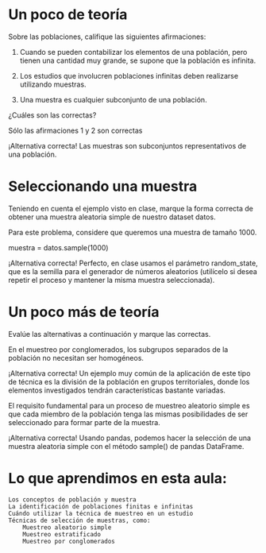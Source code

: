 # Un poco de teoría

Sobre las poblaciones, califique las siguientes afirmaciones:

1) Cuando se pueden contabilizar los elementos de una población, pero tienen una cantidad muy grande, se supone que la población es infinita.

2) Los estudios que involucren poblaciones infinitas deben realizarse utilizando muestras.

3) Una muestra es cualquier subconjunto de una población.

¿Cuáles son las correctas?

Sólo las afirmaciones 1 y 2 son correctas

¡Alternativa correcta! Las muestras son subconjuntos representativos de una población.

# Seleccionando una muestra

Teniendo en cuenta el ejemplo visto en clase, marque la forma correcta de obtener una muestra aleatoria simple de nuestro dataset datos.

Para este problema, considere que queremos una muestra de tamaño 1000.

muestra = datos.sample(1000)

¡Alternativa correcta! Perfecto, en clase usamos el parámetro random_state, que es la semilla para el generador de números aleatorios (utilícelo si desea repetir el proceso y mantener la misma muestra seleccionada).

#  Un poco más de teoría

Evalúe las alternativas a continuación y marque las correctas.



En el muestreo por conglomerados, los subgrupos separados de la población no necesitan ser homogéneos.

¡Alternativa correcta! Un ejemplo muy común de la aplicación de este tipo de técnica es la división de la población en grupos territoriales, donde los elementos investigados tendrán características bastante variadas.

El requisito fundamental para un proceso de muestreo aleatorio simple es que cada miembro de la población tenga las mismas posibilidades de ser seleccionado para formar parte de la muestra.

¡Alternativa correcta! Usando pandas, podemos hacer la selección de una muestra aleatoria simple con el método sample() de pandas DataFrame.

# Lo que aprendimos en esta aula:

    Los conceptos de población y muestra
    La identificación de poblaciones finitas e infinitas
    Cuándo utilizar la técnica de muestreo en un estudio
    Técnicas de selección de muestras, como:
        Muestreo aleatorio simple
        Muestreo estratificado
        Muestreo por conglomerados

